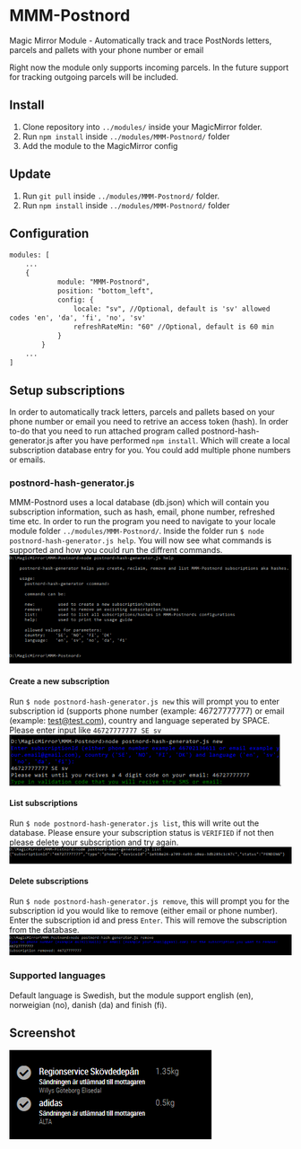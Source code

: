 # MMM-Postnord
Magic Mirror Module - Automatically track and trace PostNords letters, parcels and pallets with your phone number or email

Right now the module only supports incoming parcels. In the future support for tracking outgoing parcels will be included. 

## Install
1. Clone repository into ``../modules/`` inside your MagicMirror folder.
2. Run ``npm install`` inside ``../modules/MMM-Postnord/`` folder
3. Add the module to the MagicMirror config

## Update
1. Run ``git pull`` inside ``../modules/MMM-Postnord/`` folder.
2. Run ``npm install`` inside ``../modules/MMM-Postnord/`` folder

## Configuration
```
modules: [
    ...
    {
            module: "MMM-Postnord",
            position: "bottom_left",
            config: {
                locale: "sv", //Optional, default is 'sv' allowed codes 'en', 'da', 'fi', 'no', 'sv'
                refreshRateMin: "60" //Optional, default is 60 min
            }
        }
    ...
]
```
 
## Setup subscriptions
In order to automatically track letters, parcels and pallets based on your phone number or email you need to retrive an access token (hash). In order to-do that you need to run attached program called postnord-hash-generator.js after you have performed ``npm install``. Which will create a local subscription database entry for you. You could add multiple phone numbers or emails. 

### postnord-hash-generator.js
MMM-Postnord uses a local database (db.json) which will contain you subscription information, such as hash, email, phone number, refreshed time etc. In order to run the program you need to navigate to your locale module folder ``../modules/MMM-Postnord/``. Inside the folder run ``$ node postnord-hash-generator.js help``. You will now see what commands is supported and how you could run the diffrent commands. 
![Help](https://github.com/bureus/MMM-Postnord/blob/master/docs/help.png)

#### Create a new subscription
Run ``$ node postnord-hash-generator.js new`` this will prompt you to enter subscription id (supports phone number (example: 46727777777) or email (example: test@test.com), country and language seperated by SPACE. Please enter input like ``46727777777 SE sv``
![Subscription input](https://github.com/bureus/MMM-Postnord/blob/master/docs/subscriptioninput.png)

#### List subscriptions
Run ``$ node postnord-hash-generator.js list``, this will write out the database. Please ensure your subscription status is ``VERIFIED`` if not then please delete your subscription and try again.  
![Subscription input](https://github.com/bureus/MMM-Postnord/blob/master/docs/list.png)

#### Delete subscriptions
Run ``$ node postnord-hash-generator.js remove``, this will prompt you for the subscription id you would like to remove (either email or phone number). Enter the subscription id and press ``Enter``. This will remove the subscription from the database.
![Subscription input](https://github.com/bureus/MMM-Postnord/blob/master/docs/remove.png) 

### Supported languages
Default language is Swedish, but the module support english (en), norweigian (no), danish (da) and finish (fi).

## Screenshot

![Postnord Module](https://github.com/bureus/MMM-Postnord/blob/master/docs/screenshot.png)

